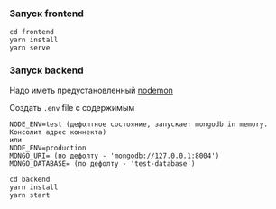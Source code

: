 ### Запуск frontend

```
cd frontend
yarn install
yarn serve
```

### Запуск backend

Надо иметь предустановленный [nodemon](https://www.npmjs.com/package/nodemon)

Создать `.env` file с содержимым 
```
NODE_ENV=test (дефолтное состояние, запускает mongodb in memory. Консолит адрес коннекта)
или
NODE_ENV=production
MONGO_URI= (по дефолту - 'mongodb://127.0.0.1:8004')
MONGO_DATABASE= (по дефолту - 'test-database') 
```
```
cd backend
yarn install
yarn start
```
